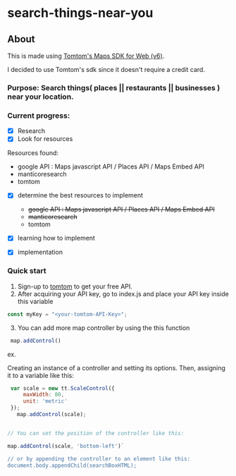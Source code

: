 # search-things-near-you

## About
This is made using [Tomtom's Maps SDK for Web (v6)](https://developer.tomtom.com/maps-sdk-web-js).

I decided to use Tomtom's sdk since it doesn't require a credit card.

### Purpose: Search things( places || restaurants || businesses ) near your location.

### Current progress: 
- [x] Research 
 - [x] Look for resources
 
  Resources found:
   - google API : Maps javascript API / Places API / Maps Embed API
   - manticoresearch
   - tomtom

 - [x] determine the best resources to implement
   - ~~google API : Maps javascript API / Places API / Maps Embed API~~
   - ~~manticoresearch~~
   - tomtom
 - [x] learning how to implement

- [x] implementation

### Quick start 

1. Sign-up to [tomtom](https://developer.tomtom.com/) to get your free API.
2. After acquiring your API key, go to index.js and place your API key inside this variable 
```js 
const myKey = "<your-tomtom-API-Key>";
``` 
3. You can add more map controller by using the this function
```js
 map.addControl() 
```
ex.

Creating an instance of a controller and setting its options. Then, assigning it to a variable like this:

```js
 var scale = new tt.ScaleControl({
     maxWidth: 80,
     unit: 'metric'
 });
   map.addControl(scale);


// You can set the position of the controller like this:

map.addControl(scale, 'bottom-left')` 

// or by appending the controller to an element like this: 
document.body.appendChild(searchBoxHTML);

```
